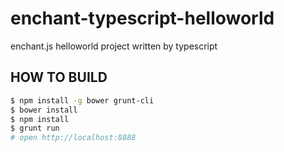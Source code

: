 # enchant-typescript-helloworld

enchant.js helloworld project written by typescript

## HOW TO BUILD

```sh
$ npm install -g bower grunt-cli
$ bower install
$ npm install
$ grunt run
# open http://localhost:8888
```
